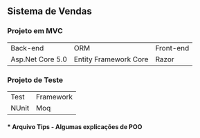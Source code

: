 <h2>Sistema de Vendas</h2>
<h3>Projeto em MVC</h3>
<table>
  <tr>
    <td>Back-end</td>
    <td>ORM</td>
    <td>Front-end</td>
  </tr>
  <tr>
    <td>Asp.Net Core 5.0</td>
    <td>Entity Framework Core</td>
    <td>Razor</td>
  </tr>
</table>
<h3>Projeto de Teste</h3>
<table>
  <tr>
    <td>Test</td>
    <td>Framework</td>
  </tr>
  <tr>
    <td>NUnit</td>
    <td>Moq</td>
  </tr>
</table>

<h4>* Arquivo Tips - Algumas explicações de POO</h4> 
